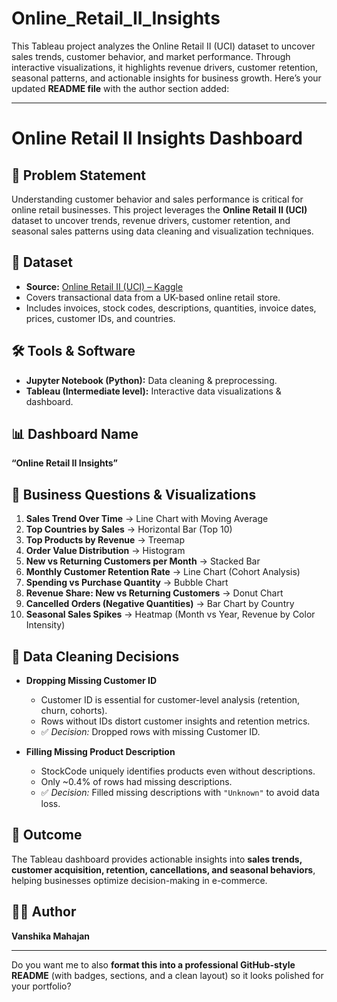 # Online_Retail_II_Insights
This Tableau project analyzes the Online Retail II (UCI) dataset to uncover sales trends, customer behavior, and market performance. Through interactive visualizations, it highlights revenue drivers, customer retention, seasonal patterns, and actionable insights for business growth.
Here’s your updated **README file** with the author section added:

---

# Online Retail II Insights Dashboard

## 📌 Problem Statement

Understanding customer behavior and sales performance is critical for online retail businesses. This project leverages the **Online Retail II (UCI)** dataset to uncover trends, revenue drivers, customer retention, and seasonal sales patterns using data cleaning and visualization techniques.

## 📂 Dataset

* **Source:** [Online Retail II (UCI) – Kaggle](https://www.kaggle.com/datasets/mashlyn/online-retail-ii-uci?resource=download)
* Covers transactional data from a UK-based online retail store.
* Includes invoices, stock codes, descriptions, quantities, invoice dates, prices, customer IDs, and countries.

## 🛠️ Tools & Software

* **Jupyter Notebook (Python):** Data cleaning & preprocessing.
* **Tableau (Intermediate level):** Interactive data visualizations & dashboard.

## 📊 Dashboard Name

**“Online Retail II Insights”**

## 🔎 Business Questions & Visualizations

1. **Sales Trend Over Time** → Line Chart with Moving Average
2. **Top Countries by Sales** → Horizontal Bar (Top 10)
3. **Top Products by Revenue** → Treemap
4. **Order Value Distribution** → Histogram
5. **New vs Returning Customers per Month** → Stacked Bar
6. **Monthly Customer Retention Rate** → Line Chart (Cohort Analysis)
7. **Spending vs Purchase Quantity** → Bubble Chart
8. **Revenue Share: New vs Returning Customers** → Donut Chart
9. **Cancelled Orders (Negative Quantities)** → Bar Chart by Country
10. **Seasonal Sales Spikes** → Heatmap (Month vs Year, Revenue by Color Intensity)

## 📝 Data Cleaning Decisions

* **Dropping Missing Customer ID**

  * Customer ID is essential for customer-level analysis (retention, churn, cohorts).
  * Rows without IDs distort customer insights and retention metrics.
  * ✅ *Decision:* Dropped rows with missing Customer ID.

* **Filling Missing Product Description**

  * StockCode uniquely identifies products even without descriptions.
  * Only \~0.4% of rows had missing descriptions.
  * ✅ *Decision:* Filled missing descriptions with `"Unknown"` to avoid data loss.

## 🚀 Outcome

The Tableau dashboard provides actionable insights into **sales trends, customer acquisition, retention, cancellations, and seasonal behaviors**, helping businesses optimize decision-making in e-commerce.

## 👩‍💻 Author

**Vanshika Mahajan**

---

Do you want me to also **format this into a professional GitHub-style README** (with badges, sections, and a clean layout) so it looks polished for your portfolio?
